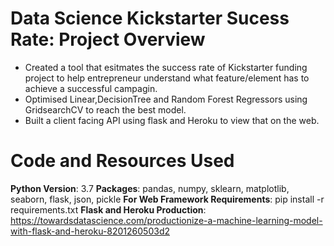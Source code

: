 # Data Science Kickstarter Sucess Rate: Project Overview

* Created a tool that esitmates the success rate of Kickstarter funding project to help entrepreneur understand what feature/element has to achieve a successful campagin.
* Optimised Linear,DecisionTree and Random Forest Regressors using GridsearchCV to reach the best model.
* Built a client facing API using flask and Heroku to view that on the web.

# Code and Resources Used

**Python Version**: 3.7
**Packages**: pandas, numpy, sklearn, matplotlib, seaborn, flask, json, pickle
**For Web Framework Requirements**: pip install -r requirements.txt
**Flask and Heroku Production**: https://towardsdatascience.com/productionize-a-machine-learning-model-with-flask-and-heroku-8201260503d2
